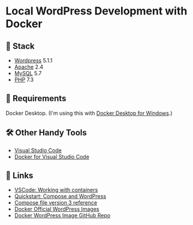 # Local WordPress Development with Docker

## 🥞 Stack

- [Wordpress](https://wordpress.org) 5.1.1
- [Apache](https://wordpress.org) 2.4
- [MySQL](https://mysql.com/) 5.7
- [PHP](https://php.net) 7.3


## 📝 Requirements

Docker Desktop.  (I'm using this with [Docker Desktop for Windows](https://docs.docker.com/docker-for-windows/install/).)


## 🛠️ Other Handy Tools

- [Visual Studio Code](https://code.visualstudio.com/Download) 
- [Docker for Visual Studio Code](https://marketplace.visualstudio.com/items?itemName=ms-azuretools.vscode-docker) 

## 🔗 Links

- [VSCode: Working with containers](https://code.visualstudio.com/docs/containers/overview)
- [Quickstart: Compose and WordPress](https://docs.docker.com/compose/wordpress/)
- [Compose file version 3 reference](https://docs.docker.com/compose/compose-file/)
- [Docker Official WordPress Images](https://hub.docker.com/_/wordpress/)
- [Docker WordPress Image GitHub Repo](https://github.com/docker-library/wordpress)


